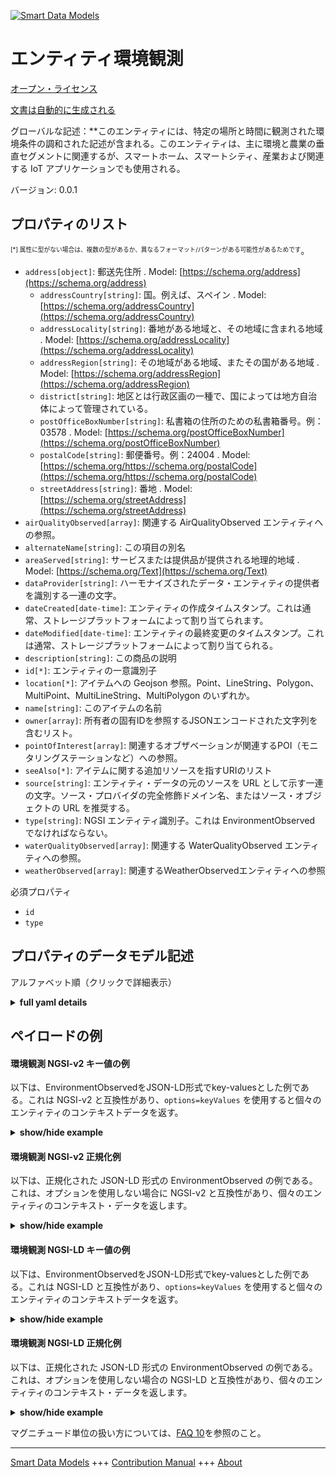 <!-- 10-Header -->  
[![Smart Data Models](https://smartdatamodels.org/wp-content/uploads/2022/01/SmartDataModels_logo.png "Logo")](https://smartdatamodels.org)  
エンティティ環境観測  
==========<!-- /10-Header -->  
<!-- 15-License -->  
[オープン・ライセンス](https://github.com/smart-data-models//dataModel.Environment/blob/master/EnvironmentObserved/LICENSE.md)  
[文書は自動的に生成される](https://docs.google.com/presentation/d/e/2PACX-1vTs-Ng5dIAwkg91oTTUdt8ua7woBXhPnwavZ0FxgR8BsAI_Ek3C5q97Nd94HS8KhP-r_quD4H0fgyt3/pub?start=false&loop=false&delayms=3000#slide=id.gb715ace035_0_60)  
<!-- /15-License -->  
<!-- 20-Description -->  
グローバルな記述：**このエンティティには、特定の場所と時間に観測された環境条件の調和された記述が含まれる。このエンティティは、主に環境と農業の垂直セグメントに関連するが、スマートホーム、スマートシティ、産業および関連する IoT アプリケーションでも使用される。  
バージョン: 0.0.1  
<!-- /20-Description -->  
<!-- 30-PropertiesList -->  

## プロパティのリスト  

<sup><sub>[*] 属性に型がない場合は、複数の型があるか、異なるフォーマット/パターンがある可能性があるためです</sub></sup>。  
- `address[object]`: 郵送先住所  . Model: [https://schema.org/address](https://schema.org/address)	- `addressCountry[string]`: 国。例えば、スペイン  . Model: [https://schema.org/addressCountry](https://schema.org/addressCountry)  
	- `addressLocality[string]`: 番地がある地域と、その地域に含まれる地域  . Model: [https://schema.org/addressLocality](https://schema.org/addressLocality)  
	- `addressRegion[string]`: その地域がある地域、またその国がある地域  . Model: [https://schema.org/addressRegion](https://schema.org/addressRegion)  
	- `district[string]`: 地区とは行政区画の一種で、国によっては地方自治体によって管理されている。    
	- `postOfficeBoxNumber[string]`: 私書箱の住所のための私書箱番号。例：03578  . Model: [https://schema.org/postOfficeBoxNumber](https://schema.org/postOfficeBoxNumber)  
	- `postalCode[string]`: 郵便番号。例：24004  . Model: [https://schema.org/https://schema.org/postalCode](https://schema.org/https://schema.org/postalCode)  
	- `streetAddress[string]`: 番地  . Model: [https://schema.org/streetAddress](https://schema.org/streetAddress)  
- `airQualityObserved[array]`: 関連する AirQualityObserved エンティティへの参照。  - `alternateName[string]`: この項目の別名  - `areaServed[string]`: サービスまたは提供品が提供される地理的地域  . Model: [https://schema.org/Text](https://schema.org/Text)- `dataProvider[string]`: ハーモナイズされたデータ・エンティティの提供者を識別する一連の文字。  - `dateCreated[date-time]`: エンティティの作成タイムスタンプ。これは通常、ストレージプラットフォームによって割り当てられます。  - `dateModified[date-time]`: エンティティの最終変更のタイムスタンプ。これは通常、ストレージプラットフォームによって割り当てられる。  - `description[string]`: この商品の説明  - `id[*]`: エンティティの一意識別子  - `location[*]`: アイテムへの Geojson 参照。Point、LineString、Polygon、MultiPoint、MultiLineString、MultiPolygon のいずれか。  - `name[string]`: このアイテムの名前  - `owner[array]`: 所有者の固有IDを参照するJSONエンコードされた文字列を含むリスト。  - `pointOfInterest[array]`: 関連するオブザベーションが関連するPOI（モニタリングステーションなど）への参照。  - `seeAlso[*]`: アイテムに関する追加リソースを指すURIのリスト  - `source[string]`: エンティティ・データの元のソースを URL として示す一連の文字。ソース・プロバイダの完全修飾ドメイン名、またはソース・オブジェクトの URL を推奨する。  - `type[string]`: NGSI エンティティ識別子。これは EnvironmentObserved でなければならない。  - `waterQualityObserved[array]`: 関連する WaterQualityObserved エンティティへの参照。  - `weatherObserved[array]`: 関連するWeatherObservedエンティティへの参照  <!-- /30-PropertiesList -->  
<!-- 35-RequiredProperties -->  
必須プロパティ  
- `id`  - `type`  <!-- /35-RequiredProperties -->  
<!-- 40-RequiredProperties -->  
<!-- /40-RequiredProperties -->  
<!-- 50-DataModelHeader -->  
## プロパティのデータモデル記述  
アルファベット順（クリックで詳細表示）  
<!-- /50-DataModelHeader -->  
<!-- 60-ModelYaml -->  
<details><summary><strong>full yaml details</strong></summary>    
```yaml  
EnvironmentObserved:    
  description: 'This entity contains a harmonised description of the environmental conditions observed at a particular location and time. This entity is primarily associated with the vertical segment of the environment and agriculture but may also be used in smart home, smart cities, industry and related IoT applications.'    
  properties:    
    address:    
      description: The mailing address    
      properties:    
        addressCountry:    
          description: 'The country. For example, Spain'    
          type: string    
          x-ngsi:    
            model: https://schema.org/addressCountry    
            type: Property    
        addressLocality:    
          description: 'The locality in which the street address is, and which is in the region'    
          type: string    
          x-ngsi:    
            model: https://schema.org/addressLocality    
            type: Property    
        addressRegion:    
          description: 'The region in which the locality is, and which is in the country'    
          type: string    
          x-ngsi:    
            model: https://schema.org/addressRegion    
            type: Property    
        district:    
          description: 'A district is a type of administrative division that, in some countries, is managed by the local government'    
          type: string    
          x-ngsi:    
            type: Property    
        postOfficeBoxNumber:    
          description: 'The post office box number for PO box addresses. For example, 03578'    
          type: string    
          x-ngsi:    
            model: https://schema.org/postOfficeBoxNumber    
            type: Property    
        postalCode:    
          description: 'The postal code. For example, 24004'    
          type: string    
          x-ngsi:    
            model: https://schema.org/https://schema.org/postalCode    
            type: Property    
        streetAddress:    
          description: The street address    
          type: string    
          x-ngsi:    
            model: https://schema.org/streetAddress    
            type: Property    
        streetNr:    
          description: Number identifying a specific property on a public street    
          type: string    
          x-ngsi:    
            type: Property    
      type: object    
      x-ngsi:    
        model: https://schema.org/address    
        type: Property    
    airQualityObserved:    
      description: A reference to associated AirQualityObserved entities    
      items:    
        anyOf:    
          - description: Identifier format of any NGSI entity    
            maxLength: 256    
            minLength: 1    
            pattern: '^[\w\-\.\{\}\$\+\*\[\]`|~^@!,: \\]+$'    
            type: string    
            x-ngsi:    
              type: Property    
          - description: Identifier format of any NGSI entity    
            format: uri    
            type: string    
            x-ngsi:    
              type: Property    
        description: A reference to associated AirQualityObserved entities    
        x-ngsi:    
          type: Relationship    
      type: array    
      x-ngsi:    
        type: Relationship    
    alternateName:    
      description: An alternative name for this item    
      type: string    
      x-ngsi:    
        type: Property    
    areaServed:    
      description: The geographic area where a service or offered item is provided    
      type: string    
      x-ngsi:    
        model: https://schema.org/Text    
        type: Property    
    dataProvider:    
      description: A sequence of characters identifying the provider of the harmonised data entity    
      type: string    
      x-ngsi:    
        type: Property    
    dateCreated:    
      description: Entity creation timestamp. This will usually be allocated by the storage platform    
      format: date-time    
      type: string    
      x-ngsi:    
        type: Property    
    dateModified:    
      description: Timestamp of the last modification of the entity. This will usually be allocated by the storage platform    
      format: date-time    
      type: string    
      x-ngsi:    
        type: Property    
    description:    
      description: A description of this item    
      type: string    
      x-ngsi:    
        type: Property    
    id:    
      anyOf:    
        - description: Identifier format of any NGSI entity    
          maxLength: 256    
          minLength: 1    
          pattern: ^[\w\-\.\{\}\$\+\*\[\]`|~^@!,:\\]+$    
          type: string    
          x-ngsi:    
            type: Property    
        - description: Identifier format of any NGSI entity    
          format: uri    
          type: string    
          x-ngsi:    
            type: Property    
      description: Unique identifier of the entity    
      x-ngsi:    
        type: Property    
    location:    
      description: 'Geojson reference to the item. It can be Point, LineString, Polygon, MultiPoint, MultiLineString or MultiPolygon'    
      oneOf:    
        - description: Geojson reference to the item. Point    
          properties:    
            bbox:    
              items:    
                type: number    
              minItems: 4    
              type: array    
            coordinates:    
              items:    
                type: number    
              minItems: 2    
              type: array    
            type:    
              enum:    
                - Point    
              type: string    
          required:    
            - type    
            - coordinates    
          title: GeoJSON Point    
          type: object    
          x-ngsi:    
            type: GeoProperty    
        - description: Geojson reference to the item. LineString    
          properties:    
            bbox:    
              items:    
                type: number    
              minItems: 4    
              type: array    
            coordinates:    
              items:    
                items:    
                  type: number    
                minItems: 2    
                type: array    
              minItems: 2    
              type: array    
            type:    
              enum:    
                - LineString    
              type: string    
          required:    
            - type    
            - coordinates    
          title: GeoJSON LineString    
          type: object    
          x-ngsi:    
            type: GeoProperty    
        - description: Geojson reference to the item. Polygon    
          properties:    
            bbox:    
              items:    
                type: number    
              minItems: 4    
              type: array    
            coordinates:    
              items:    
                items:    
                  items:    
                    type: number    
                  minItems: 2    
                  type: array    
                minItems: 4    
                type: array    
              type: array    
            type:    
              enum:    
                - Polygon    
              type: string    
          required:    
            - type    
            - coordinates    
          title: GeoJSON Polygon    
          type: object    
          x-ngsi:    
            type: GeoProperty    
        - description: Geojson reference to the item. MultiPoint    
          properties:    
            bbox:    
              items:    
                type: number    
              minItems: 4    
              type: array    
            coordinates:    
              items:    
                items:    
                  type: number    
                minItems: 2    
                type: array    
              type: array    
            type:    
              enum:    
                - MultiPoint    
              type: string    
          required:    
            - type    
            - coordinates    
          title: GeoJSON MultiPoint    
          type: object    
          x-ngsi:    
            type: GeoProperty    
        - description: Geojson reference to the item. MultiLineString    
          properties:    
            bbox:    
              items:    
                type: number    
              minItems: 4    
              type: array    
            coordinates:    
              items:    
                items:    
                  items:    
                    type: number    
                  minItems: 2    
                  type: array    
                minItems: 2    
                type: array    
              type: array    
            type:    
              enum:    
                - MultiLineString    
              type: string    
          required:    
            - type    
            - coordinates    
          title: GeoJSON MultiLineString    
          type: object    
          x-ngsi:    
            type: GeoProperty    
        - description: Geojson reference to the item. MultiLineString    
          properties:    
            bbox:    
              items:    
                type: number    
              minItems: 4    
              type: array    
            coordinates:    
              items:    
                items:    
                  items:    
                    items:    
                      type: number    
                    minItems: 2    
                    type: array    
                  minItems: 4    
                  type: array    
                type: array    
              type: array    
            type:    
              enum:    
                - MultiPolygon    
              type: string    
          required:    
            - type    
            - coordinates    
          title: GeoJSON MultiPolygon    
          type: object    
          x-ngsi:    
            type: GeoProperty    
      x-ngsi:    
        type: GeoProperty    
    name:    
      description: The name of this item    
      type: string    
      x-ngsi:    
        type: Property    
    owner:    
      description: A List containing a JSON encoded sequence of characters referencing the unique Ids of the owner(s)    
      items:    
        anyOf:    
          - description: Identifier format of any NGSI entity    
            maxLength: 256    
            minLength: 1    
            pattern: ^[\w\-\.\{\}\$\+\*\[\]`|~^@!,:\\]+$    
            type: string    
            x-ngsi:    
              type: Property    
          - description: Identifier format of any NGSI entity    
            format: uri    
            type: string    
            x-ngsi:    
              type: Property    
        description: Unique identifier of the entity    
        x-ngsi:    
          type: Property    
      type: array    
      x-ngsi:    
        type: Property    
    pointOfInterest:    
      description: A reference to associated Points of Interest (e.g. monitoring stations) that the associated observations are related to    
      items:    
        anyOf:    
          - description: Identifier format of any NGSI entity    
            maxLength: 256    
            minLength: 1    
            pattern: ^[\w\-\.\{\}\$\+\*\[\]`|~^@!,:\\]+$    
            type: string    
            x-ngsi:    
              type: Property    
          - description: Identifier format of any NGSI entity    
            format: uri    
            type: string    
            x-ngsi:    
              type: Property    
        description: A reference to associated Points of Interest (e.g. monitoring stations) that the associated observations are related to    
        x-ngsi:    
          type: Relationship    
      type: array    
      x-ngsi:    
        type: Relationship    
    seeAlso:    
      description: list of uri pointing to additional resources about the item    
      oneOf:    
        - items:    
            format: uri    
            type: string    
          minItems: 1    
          type: array    
        - format: uri    
          type: string    
      x-ngsi:    
        type: Property    
    source:    
      description: 'A sequence of characters giving the original source of the entity data as a URL. Recommended to be the fully qualified domain name of the source provider, or the URL to the source object'    
      type: string    
      x-ngsi:    
        type: Property    
    type:    
      description: NGSI Entity identifier. It has to be EnvironmentObserved    
      enum:    
        - EnvironmentObserved    
      type: string    
      x-ngsi:    
        type: Property    
    waterQualityObserved:    
      description: A reference to associated WaterQualityObserved entities    
      items:    
        anyOf:    
          - description: Identifier format of any NGSI entity    
            maxLength: 256    
            minLength: 1    
            pattern: '^[\w\-\.\{\}\$\+\*\[\]`|~^@!,: \\]+$'    
            type: string    
            x-ngsi:    
              type: Property    
          - description: Identifier format of any NGSI entity    
            format: uri    
            type: string    
            x-ngsi:    
              type: Property    
      type: array    
      x-ngsi:    
        type: Relationship    
    weatherObserved:    
      description: A reference to associated WeatherObserved entities    
      items:    
        anyOf:    
          - description: Identifier format of any NGSI entity    
            maxLength: 256    
            minLength: 1    
            pattern: '^[\w\-\.\{\}\$\+\*\[\]`|~^@!,: \\]+$'    
            type: string    
            x-ngsi:    
              type: Property    
          - description: Identifier format of any NGSI entity    
            format: uri    
            type: string    
            x-ngsi:    
              type: Property    
      type: array    
      x-ngsi:    
        type: Relationship    
  required:    
    - id    
    - type    
  type: object    
  x-derived-from: ""    
  x-disclaimer: 'Redistribution and use in source and binary forms, with or without modification, are permitted  provided that the license conditions are met. Copyleft (c) 2022 Contributors to Smart Data Models Program'    
  x-license-url: https://github.com/smart-data-models/dataModel.Environment/blob/master/EnvironmentObserved/LICENSE.md    
  x-model-schema: https://smart-data-models.github.io/dataModel.Environment/EnvironmentObserved/schema.json    
  x-model-tags: GSMA    
  x-version: 0.0.1    
```  
</details>    
<!-- /60-ModelYaml -->  
<!-- 70-MiddleNotes -->  
<!-- /70-MiddleNotes -->  
<!-- 80-Examples -->  
## ペイロードの例  
#### 環境観測 NGSI-v2 キー値の例  
以下は、EnvironmentObservedをJSON-LD形式でkey-valuesとした例である。これは NGSI-v2 と互換性があり、`options=keyValues` を使用すると個々のエンティティのコンテキストデータを返す。  
<details><summary><strong>show/hide example</strong></summary>    
```json  
{  
  "id": "urn:ngsi-ld:EnvironmentObserved:33f02632-74f4-4c96-9ba1-e26945de9481",  
  "type": "EnvironmentObserved",  
  "source": "https://source.example.com",  
  "dataProvider": "https://provider.example.com",  
  "location": {  
    "type": "Point",  
    "coordinates": [  
      -104.99404,  
      39.75621  
    ]  
  },  
  "pointOfInterest": [  
    "urn:ngsi-ld:POI:cdfd9cb8-ae2b-47cb-a43a-b9767ffd5c84",  
    "urn:ngsi-ld:POI:42dcd5ea-46db-11e8-bea0-772aba733f93",  
    "urn:ngsi-ld:POI:4912d78e-46db-11e8-8572-ab2b8e55590b"  
  ],  
  "weatherObserved": [  
    "urn:ngsi-ld:WeatherObserved:fae29f4c-0691-4bab-bef8-ad1cd165cc28",  
    "urn:ngsi-ld:WeatherObserved:1c7a2711-ae38-4ea9-8f9f-627067067d53"  
  ],  
  "airQualityObserved": [  
    "urn:ngsi-ld:AirQualityObserved:4b8b09c9-ce54-46de-8067-5591e02d8f29",  
    "urn:ngsi-ld:WeatherObserved:08a14933-b44d-4297-b2d2-2c3f3844012e"  
  ],  
  "waterQualityObserved": [  
    "urn:ngsi-ld:WeatherObserved:68a83e68-61e6-4e3c-975c-5b301c184ca6",  
    "urn:ngsi-ld:WeatherObserved:b01518e3-2b60-4bbd-9783-3af0d660349e"  
  ]  
}  
```  
</details>  
#### 環境観測 NGSI-v2 正規化例  
以下は、正規化された JSON-LD 形式の EnvironmentObserved の例である。これは、オプションを使用しない場合に NGSI-v2 と互換性があり、個々のエンティティのコンテキスト・データを返します。  
<details><summary><strong>show/hide example</strong></summary>    
```json  
{  
  "id": "urn:ngsi-ld:EnvironmentObserved:33f02632-74f4-4c96-9ba1-e26945de9481",  
  "type": "EnvironmentObserved",  
  "source": {  
    "type": "URL",  
    "value": "https://source.example.com"  
  },  
  "dataProvider": {  
    "type": "URL",  
    "value": "https://provider.example.com"  
  },  
  "location": {  
    "type": "geo:json",  
    "value": {  
      "type": "Point",  
      "coordinates": [  
        -104.99404,  
        39.75621  
      ]  
    }  
  },  
  "pointOfInterest": {  
    "type": "Relationship",  
    "value": [  
      "urn:ngsi-ld:POI:cdfd9cb8-ae2b-47cb-a43a-b9767ffd5c84",  
      "urn:ngsi-ld:POI:42dcd5ea-46db-11e8-bea0-772aba733f93",  
      "urn:ngsi-ld:POI:4912d78e-46db-11e8-8572-ab2b8e55590b"  
    ]  
  },  
  "weatherObserved": {  
    "type": "Relationship",  
    "value": [  
      "urn:ngsi-ld:WeatherObserved:fae29f4c-0691-4bab-bef8-ad1cd165cc28",  
      "urn:ngsi-ld:WeatherObserved:1c7a2711-ae38-4ea9-8f9f-627067067d53"  
    ]  
  },  
  "airQualityObserved": {  
    "type": "Relationship",  
    "value": [  
      "urn:ngsi-ld:AirQualityObserved:4b8b09c9-ce54-46de-8067-5591e02d8f29",  
      "urn:ngsi-ld:WeatherObserved:08a14933-b44d-4297-b2d2-2c3f3844012e"  
    ]  
  },  
  "waterQualityObserved": {  
    "type": "Relationship",  
    "value": [  
      "urn:ngsi-ld:WeatherObserved:68a83e68-61e6-4e3c-975c-5b301c184ca6",  
      "urn:ngsi-ld:WeatherObserved:b01518e3-2b60-4bbd-9783-3af0d660349e"  
    ]  
  }  
}  
```  
</details>  
#### 環境観測 NGSI-LD キー値の例  
以下は、EnvironmentObservedをJSON-LD形式でkey-valuesとした例である。これは NGSI-LD と互換性があり、`options=keyValues` を使用すると個々のエンティティのコンテキストデータを返す。  
<details><summary><strong>show/hide example</strong></summary>    
```json  
{  
  "id": "urn:ngsi-ld:EnvironmentObserved:33f02632-74f4-4c96-9ba1-e26945de9481",  
  "type": "EnvironmentObserved",  
  "airQualityObserved": [  
    "urn:ngsi-ld:AirQualityObserved:4b8b09c9-ce54-46de-8067-5591e02d8f29",  
    "urn:ngsi-ld:WeatherObserved:08a14933-b44d-4297-b2d2-2c3f3844012e"  
  ],  
  "dataProvider": "https://provider.example.com",  
  "location": {  
    "type": "Point",  
    "coordinates": [  
      -104.99404,  
      39.75621  
    ]  
  },  
  "pointOfInterest": [  
    "urn:ngsi-ld:POI:cdfd9cb8-ae2b-47cb-a43a-b9767ffd5c84",  
    "urn:ngsi-ld:POI:42dcd5ea-46db-11e8-bea0-772aba733f93",  
    "urn:ngsi-ld:POI:4912d78e-46db-11e8-8572-ab2b8e55590b"  
  ],  
  "source": "https://source.example.com",  
  "waterQualityObserved": [  
    "urn:ngsi-ld:WeatherObserved:68a83e68-61e6-4e3c-975c-5b301c184ca6",  
    "urn:ngsi-ld:WeatherObserved:b01518e3-2b60-4bbd-9783-3af0d660349e"  
  ],  
  "weatherObserved": [  
    "urn:ngsi-ld:WeatherObserved:fae29f4c-0691-4bab-bef8-ad1cd165cc28",  
    "urn:ngsi-ld:WeatherObserved:1c7a2711-ae38-4ea9-8f9f-627067067d53"  
  ],  
  "@context": [  
    "https://smart-data-models.github.io/dataModel.Transportation/context.jsonld"  
  ]  
}  
```  
</details>  
#### 環境観測 NGSI-LD 正規化例  
以下は、正規化された JSON-LD 形式の EnvironmentObserved の例である。これは、オプションを使用しない場合の NGSI-LD と互換性があり、個々のエンティティのコンテキスト・データを返します。  
<details><summary><strong>show/hide example</strong></summary>    
```json  
{  
  "id": "urn:ngsi-ld:EnvironmentObserved:33f02632-74f4-4c96-9ba1-e26945de9481",  
  "type": "EnvironmentObserved",  
  "airQualityObserved": {  
    "type": "Relationship",  
    "object": [  
      "urn:ngsi-ld:AirQualityObserved:4b8b09c9-ce54-46de-8067-5591e02d8f29",  
      "urn:ngsi-ld:WeatherObserved:08a14933-b44d-4297-b2d2-2c3f3844012e"  
    ]  
  },  
  "dataProvider": {  
    "type": "Property",  
    "value": "https://provider.example.com"  
  },  
  "location": {  
    "type": "GeoProperty",  
    "value": {  
      "type": "Point",  
      "coordinates": [  
        -104.99404,  
        39.75621  
      ]  
    }  
  },  
  "pointOfInterest": {  
    "type": "Relationship",  
    "object": [  
      "urn:ngsi-ld:POI:cdfd9cb8-ae2b-47cb-a43a-b9767ffd5c84",  
      "urn:ngsi-ld:POI:42dcd5ea-46db-11e8-bea0-772aba733f93",  
      "urn:ngsi-ld:POI:4912d78e-46db-11e8-8572-ab2b8e55590b"  
    ]  
  },  
  "source": {  
    "type": "Property",  
    "value": "https://source.example.com"  
  },  
  "waterQualityObserved": {  
    "type": "Relationship",  
    "object": [  
      "urn:ngsi-ld:WeatherObserved:68a83e68-61e6-4e3c-975c-5b301c184ca6",  
      "urn:ngsi-ld:WeatherObserved:b01518e3-2b60-4bbd-9783-3af0d660349e"  
    ]  
  },  
  "weatherObserved": {  
    "type": "Relationship",  
    "object": [  
      "urn:ngsi-ld:WeatherObserved:fae29f4c-0691-4bab-bef8-ad1cd165cc28",  
      "urn:ngsi-ld:WeatherObserved:1c7a2711-ae38-4ea9-8f9f-627067067d53"  
    ]  
  },  
  "@context": [  
    "https://smart-data-models.github.io/dataModel.Transportation/context.jsonld"  
  ]  
}  
```  
</details><!-- /80-Examples -->  
<!-- 90-FooterNotes -->  
<!-- /90-FooterNotes -->  
<!-- 95-Units -->  
マグニチュード単位の扱い方については、[FAQ 10](https://smartdatamodels.org/index.php/faqs/)を参照のこと。  
<!-- /95-Units -->  
<!-- 97-LastFooter -->  
---  
[Smart Data Models](https://smartdatamodels.org) +++ [Contribution Manual](https://bit.ly/contribution_manual) +++ [About](https://bit.ly/Introduction_SDM)<!-- /97-LastFooter -->  

